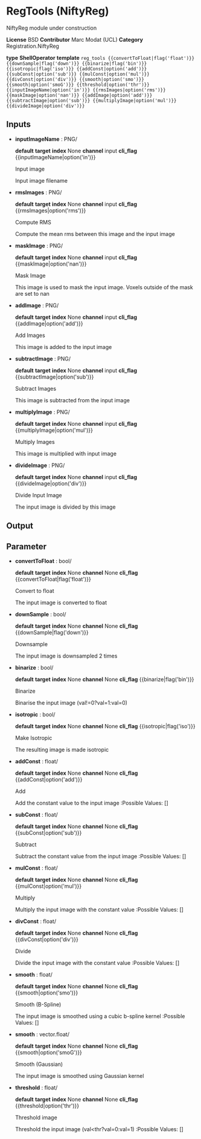 

# RegTools (NiftyReg)



NiftyReg module under construction

**License** BSD
**Contributor** Marc Modat (UCL)
**Category** Registration.NiftyReg

**type** **ShellOperator**
**template** ``reg_tools {{convertToFloat|flag('float')}} {{downSample|flag('down')}} {{binarize|flag('bin')}} {{isotropic|flag('iso')}} {{addConst|option('add')}} {{subConst|option('sub')}} {{mulConst|option('mul')}} {{divConst|option('div')}} {{smooth|option('smo')}} {{smooth|option('smoG')}} {{threshold|option('thr')}}  {{inputImageName|option('in')}} {{rmsImages|option('rms')}} {{maskImage|option('nan')}} {{addImage|option('add')}} {{subtractImage|option('sub')}} {{multiplyImage|option('mul')}} {{divideImage|option('div')}}``


## Inputs

* **inputImageName** : PNG/

  **default** 
  **target** 
  **index** None
  **channel** input
  **cli_flag** {{inputImageName|option('in')}}

  Input image
  
  Input image filename

* **rmsImages** : PNG/

  **default** 
  **target** 
  **index** None
  **channel** input
  **cli_flag** {{rmsImages|option('rms')}}

  Compute RMS 
  
  Compute the mean rms between this image and the input image

* **maskImage** : PNG/

  **default** 
  **target** 
  **index** None
  **channel** input
  **cli_flag** {{maskImage|option('nan')}}

  Mask Image
  
  This image is used to mask the input image. Voxels outside of the mask are set to nan

* **addImage** : PNG/

  **default** 
  **target** 
  **index** None
  **channel** input
  **cli_flag** {{addImage|option('add')}}

  Add Images
  
  This image is added to the input image

* **subtractImage** : PNG/

  **default** 
  **target** 
  **index** None
  **channel** input
  **cli_flag** {{subtractImage|option('sub')}}

  Subtract Images
  
  This image is subtracted from the input image

* **multiplyImage** : PNG/

  **default** 
  **target** 
  **index** None
  **channel** input
  **cli_flag** {{multiplyImage|option('mul')}}

  Multiply Images
  
  This image is multiplied with input image

* **divideImage** : PNG/

  **default** 
  **target** 
  **index** None
  **channel** input
  **cli_flag** {{divideImage|option('div')}}

  Divide Input Image
  
  The input image is divided by this image



## Output



## Parameter

* **convertToFloat** : bool/

  **default** 
  **target** 
  **index** None
  **channel** None
  **cli_flag** {{convertToFloat|flag('float')}}

  Convert to float
  
  The input image is converted to float

* **downSample** : bool/

  **default** 
  **target** 
  **index** None
  **channel** None
  **cli_flag** {{downSample|flag('down')}}

  Downsample
  
  The input image is downsampled 2 times

* **binarize** : bool/

  **default** 
  **target** 
  **index** None
  **channel** None
  **cli_flag** {{binarize|flag('bin')}}

  Binarize
  
  Binarise the input image (val!=0?val=1:val=0) 

* **isotropic** : bool/

  **default** 
  **target** 
  **index** None
  **channel** None
  **cli_flag** {{isotropic|flag('iso')}}

  Make Isotropic
  
  The resulting image is made isotropic

* **addConst** : float/

  **default** 
  **target** 
  **index** None
  **channel** None
  **cli_flag** {{addConst|option('add')}}

  Add
  
  Add the constant value to the input image
  :Possible Values: []

* **subConst** : float/

  **default** 
  **target** 
  **index** None
  **channel** None
  **cli_flag** {{subConst|option('sub')}}

  Subtract
  
  Subtract the constant value from the input image
  :Possible Values: []

* **mulConst** : float/

  **default** 
  **target** 
  **index** None
  **channel** None
  **cli_flag** {{mulConst|option('mul')}}

  Multiply
  
  Multiply the input image with the constant value
  :Possible Values: []

* **divConst** : float/

  **default** 
  **target** 
  **index** None
  **channel** None
  **cli_flag** {{divConst|option('div')}}

  Divide
  
  Divide the input image with the constant value
  :Possible Values: []

* **smooth** : float/

  **default** 
  **target** 
  **index** None
  **channel** None
  **cli_flag** {{smooth|option('smo')}}

  Smooth (B-Spline)
  
  The input image is smoothed using a cubic b-spline kernel
  :Possible Values: []

* **smooth** : vector.float/

  **default** 
  **target** 
  **index** None
  **channel** None
  **cli_flag** {{smooth|option('smoG')}}

  Smooth (Gaussian)
  
  The input image is smoothed using Gaussian kernel

* **threshold** : float/

  **default** 
  **target** 
  **index** None
  **channel** None
  **cli_flag** {{threshold|option('thr')}}

  Threshold image
  
  Threshold the input image (val<thr?val=0:val=1) 
  :Possible Values: []

